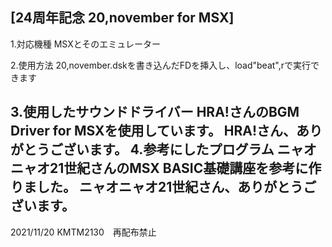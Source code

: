 [24周年記念 20,november for MSX]
--------------------------------------------------------------------------------
1.対応機種
	MSXとそのエミュレーター
  
2.使用方法
	20,november.dskを書き込んだFDを挿入し、load"beat",rで実行できます
  
3.使用したサウンドドライバー
	HRA!さんのBGM Driver for MSXを使用しています。
	HRA!さん、ありがとうございます。
4.参考にしたプログラム
ニャオニャオ21世紀さんのMSX BASIC基礎講座を参考に作りました。
ニャオニャオ21世紀さん、ありがとうございます。
--------------------------------------------------------------------------------
2021/11/20 KMTM2130　再配布禁止
